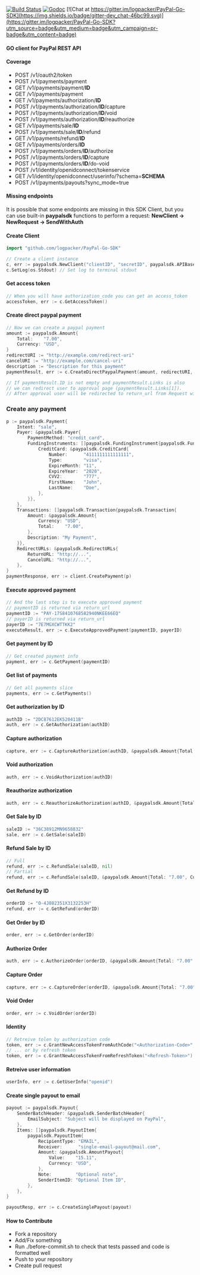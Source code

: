 [![Build Status](https://travis-ci.org/logpacker/PayPal-Go-SDK.svg?branch=master)](https://travis-ci.org/logpacker/PayPal-Go-SDK)
[![Godoc](http://img.shields.io/badge/godoc-reference-blue.svg?style=flat)](https://godoc.org/github.com/logpacker/PayPal-Go-SDK)
[![Chat at https://gitter.im/logpacker/PayPal-Go-SDK](https://img.shields.io/badge/gitter-dev_chat-46bc99.svg)](https://gitter.im/logpacker/PayPal-Go-SDK?utm_source=badge&utm_medium=badge&utm_campaign=pr-badge&utm_content=badge)

#### GO client for PayPal REST API

#### Coverage
 * POST /v1/oauth2/token
 * POST /v1/payments/payment
 * GET /v1/payments/payment/**ID**
 * GET /v1/payments/payment
 * GET /v1/payments/authorization/**ID**
 * POST /v1/payments/authorization/**ID**/capture
 * POST /v1/payments/authorization/**ID**/void
 * POST /v1/payments/authorization/**ID**/reauthorize
 * GET /v1/payments/sale/**ID**
 * POST /v1/payments/sale/**ID**/refund
 * GET /v1/payments/refund/**ID**
 * GET /v1/payments/orders/**ID**
 * POST /v1/payments/orders/**ID**/authorize
 * POST /v1/payments/orders/**ID**/capture
 * POST /v1/payments/orders/**ID**/do-void
 * POST /v1/identity/openidconnect/tokenservice
 * GET /v1/identity/openidconnect/userinfo/?schema=**SCHEMA**
 * POST /v1/payments/payouts?sync_mode=true

#### Missing endpoints
It is possible that some endpoints are missing in this SDK Client, but you can use built-in **paypalsdk** functions to perform a request: **NewClient -> NewRequest -> SendWithAuth**

#### Create Client

```go
import "github.com/logpacker/PayPal-Go-SDK"
```

```go
// Create a client instance
c, err := paypalsdk.NewClient("clientID", "secretID", paypalsdk.APIBaseSandBox)
c.SetLog(os.Stdout) // Set log to terminal stdout
```

#### Get access token
```go
// When you will have authorization_code you can get an access_token
accessToken, err := c.GetAccessToken()
```

#### Create direct paypal payment

```go
// Now we can create a paypal payment
amount := paypalsdk.Amount{
    Total:    "7.00",
    Currency: "USD",
}
redirectURI := "http://example.com/redirect-uri"
cancelURI := "http://example.com/cancel-uri"
description := "Description for this payment"
paymentResult, err := c.CreateDirectPaypalPayment(amount, redirectURI, cancelURI, description)

// If paymentResult.ID is not empty and paymentResult.Links is also
// we can redirect user to approval page (paymentResult.Links[1]).
// After approval user will be redirected to return_url from Request with PaymentID
```

### Create any payment
```go
p := paypalsdk.Payment{
    Intent: "sale",
    Payer: &paypalsdk.Payer{
        PaymentMethod: "credit_card",
        FundingInstruments: []paypalsdk.FundingInstrument{paypalsdk.FundingInstrument{
            CreditCard: &paypalsdk.CreditCard{
                Number:      "4111111111111111",
                Type:        "visa",
                ExpireMonth: "11",
                ExpireYear:  "2020",
                CVV2:        "777",
                FirstName:   "John",
                LastName:    "Doe",
            },
        }},
    },
    Transactions: []paypalsdk.Transaction{paypalsdk.Transaction{
        Amount: &paypalsdk.Amount{
            Currency: "USD",
            Total:    "7.00",
        },
        Description: "My Payment",
    }},
    RedirectURLs: &paypalsdk.RedirectURLs{
        ReturnURL: "http://...",
        CancelURL: "http://...",
    },
}
paymentResponse, err := client.CreatePayment(p)
```

#### Execute approved payment

```go
// And the last step is to execute approved payment
// paymentID is returned via return_url
paymentID := "PAY-17S8410768582940NKEE66EQ"
// payerID is returned via return_url
payerID := "7E7MGXCWTTKK2"
executeResult, err := c.ExecuteApprovedPayment(paymentID, payerID)
```

#### Get payment by ID

```go
// Get created payment info
payment, err := c.GetPayment(paymentID)
```

#### Get list of payments

```go
// Get all payments slice
payments, err := c.GetPayments()
```

#### Get authorization by ID

```go
authID := "2DC87612EK520411B"
auth, err := c.GetAuthorization(authID)
```

#### Capture authorization

```go
capture, err := c.CaptureAuthorization(authID, &paypalsdk.Amount{Total: "7.00", Currency: "USD"}, true)
```

#### Void authorization

```go
auth, err := c.VoidAuthorization(authID)
```

#### Reauthorize authorization

```go
auth, err := c.ReauthorizeAuthorization(authID, &paypalsdk.Amount{Total: "7.00", Currency: "USD"})
```

#### Get Sale by ID

```go
saleID := "36C38912MN9658832"
sale, err := c.GetSale(saleID)
```

#### Refund Sale by ID

```go
// Full
refund, err := c.RefundSale(saleID, nil)
// Partial
refund, err := c.RefundSale(saleID, &paypalsdk.Amount{Total: "7.00", Currency: "USD"})
```

#### Get Refund by ID

```go
orderID := "O-4J082351X3132253H"
refund, err := c.GetRefund(orderID)
```

#### Get Order by ID

```go
order, err := c.GetOrder(orderID)
```

#### Authorize Order

```go
auth, err := c.AuthorizeOrder(orderID, &paypalsdk.Amount{Total: "7.00", Currency: "USD"})
```

#### Capture Order

```go
capture, err := c.CaptureOrder(orderID, &paypalsdk.Amount{Total: "7.00", Currency: "USD"}, true, nil)
```

#### Void Order

```go
order, err := c.VoidOrder(orderID)
```

#### Identity

```go
// Retreive tolen by authorization code
token, err := c.GrantNewAccessTokenFromAuthCode("<Authorization-Code>", "http://example.com/myapp/return.php")
// ... or by refresh token
token, err := c.GrantNewAccessTokenFromRefreshToken("<Refresh-Token>")
```

#### Retreive user information

```go
userInfo, err := c.GetUserInfo("openid")
```

#### Create single payout to email

```go
payout := paypalsdk.Payout{
    SenderBatchHeader: &paypalsdk.SenderBatchHeader{
        EmailSubject: "Subject will be displayed on PayPal",
    },
    Items: []paypalsdk.PayoutItem{
        paypalsdk.PayoutItem{
            RecipientType: "EMAIL",
            Receiver:      "single-email-payout@mail.com",
            Amount: &paypalsdk.AmountPayout{
                Value:    "15.11",
                Currency: "USD",
            },
            Note:         "Optional note",
            SenderItemID: "Optional Item ID",
        },
    },
}

payoutResp, err := c.CreateSinglePayout(payout)
```

#### How to Contribute

* Fork a repository
* Add/Fix something
* Run ./before-commit.sh to check that tests passed and code is formatted well
* Push to your repository
* Create pull request
